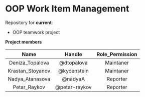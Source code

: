 # OOP Work Item Management


Repository for **current**:
* OOP teamwork project


**Project members**

|       Name       	|     Handle    	| Role_Permission 	|
|:----------------:	|:-------------:	|:---------------:	|
| Deniza_Topalova  	| @dtopalova    	| Maintaner       	|
| Krastan_Stoyanov 	| @kycenstein   	| Maintaner       	|
| Nadya_Atanasova  	| @nadyaA       	| Reporter        	|
| Petar_Raykov     	| @petar-raykov 	| Reporter        	|